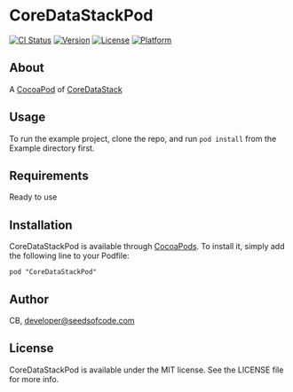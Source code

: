 # CoreDataStackPod

[![CI Status](http://img.shields.io/travis/CB/CoreDataStackPod.svg?style=flat)](https://travis-ci.org/CB/CoreDataStackPod)
[![Version](https://img.shields.io/cocoapods/v/CoreDataStackPod.svg?style=flat)](http://cocoadocs.org/docsets/CoreDataStackPod)
[![License](https://img.shields.io/cocoapods/l/CoreDataStackPod.svg?style=flat)](http://cocoadocs.org/docsets/CoreDataStackPod)
[![Platform](https://img.shields.io/cocoapods/p/CoreDataStackPod.svg?style=flat)](http://cocoadocs.org/docsets/CoreDataStackPod)

## About
A [CocoaPod](http://cocoapods.org) of [CoreDataStack](https://github.com/adamgit/CoreDataStack)

## Usage

To run the example project, clone the repo, and run `pod install` from the Example directory first.

## Requirements
Ready to use

## Installation

CoreDataStackPod is available through [CocoaPods](http://cocoapods.org). To install
it, simply add the following line to your Podfile:

    pod "CoreDataStackPod"

## Author

CB, developer@seedsofcode.com

## License

CoreDataStackPod is available under the MIT license. See the LICENSE file for more info.

